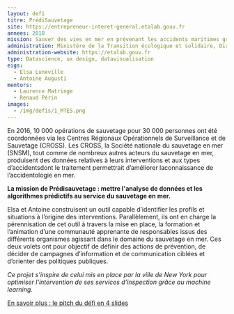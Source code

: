 ```yaml
---
layout: defi
titre: PrédiSauvetage
site: https://entrepreneur-interet-general.etalab.gouv.fr
annees: 2018
mission: Sauver des vies en mer en prévenant les accidents maritimes grâce aux données 
administration: Ministère de la Transition écologique et solidaire, Direction des affaires maritimes
administration-website: https://etalab.gouv.fr
type: Datascience, ux design, datavisualisation
eigs:
  - Elsa Luneville
  - Antoine Augusti
mentors:
  - Laurence Matringe
  - Renaud Périn
images:
  - /img/defis/1_MTES.png
---
```


En 2016, 10 000 opérations de sauvetage pour 30 000 personnes ont été
coordonnées via les Centres Régionaux Opérationnels de Surveillance et
de Sauvetage (CROSS). Les CROSS, la Société nationale du sauvetage en
mer (SNSM), tout comme de nombreux autres acteurs du sauvetage en mer,
produisent des données relatives à leurs interventions et aux types 
d’accidentsdont le traitement permettrait d’améliorer laconnaissance 
de l’accidentologie en mer.

**La mission de Prédisauvetage : mettre l'analyse de données et les
algorithmes prédictifs au service du sauvetage en mer.**

Elsa et Antoine construisent un outil capable d’identifier les profils
et situations à l’origine des interventions. Parallèlement, ils ont en
charge la pérennisation de cet outil à travers la mise en place, la 
formation et l’animation d’une communauté apprenante de responsables 
issus des différents organismes agissant dans le domaine du sauvetage 
en mer. Ces deux volets ont pour objectif de définir des actions de 
prévention, de décider de campagnes d’information et de communication
ciblées et d’orienter des politiques publiques.  

_Ce projet s’inspire de celui mis en place par la ville de New York
pour optimiser l’intervention de ses services d’inspection grâce au
machine learning._

[En savoir plus : le pitch du défi en 4 slides](https://www.slideshare.net/Etalab/eig-promo-2-prsentation-du-dfi-prdisauvetage-80976654)
